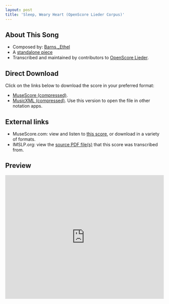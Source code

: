 ```yaml
---
layout: post
title: 'Sleep, Weary Heart (OpenScore Lieder Corpus)'
---
```


## About This Song

- Composed by: [Barns,_Ethel](https://fourscoreandmore.org/openscore/lieder/Barns,_Ethel)
- A [standalone piece](https://fourscoreandmore.org/openscore/lieder/Barns,_Ethel/_)
- Transcribed and maintained by contributors to [OpenScore Lieder].

[OpenScore Lieder]: https://musescore.com/openscore-lieder-corpus

## Direct Download

Click on the links below to download the score in your preferred format:
- [MuseScore (compressed)](https://github.com/openscore/lieder/blob/main/scores/Barns,_Ethel/_/Sleep,_Weary_Heart/lc6586696.mscz?raw=true).
- [MusicXML (compressed)](https://github.com/openscore/lieder/blob/main/scores/Barns,_Ethel/_/Sleep,_Weary_Heart/lc6586696.mxl?raw=true). Use this version to open the file in other notation apps.

## External links

- MuseScore.com: view and listen to [this score][MuseScore], or download in a variety of formats.
- IMSLP.org: view the [source PDF file(s)][IMSLP] that this score was transcribed from.

[MuseScore]: https://musescore.com/score/6586696
[IMSLP]: https://imslp.org/wiki/Special:ReverseLookup/642301

## Preview

<iframe width="100%" height="394" src="https://musescore.com/openscore-lieder-corpus/scores/6586696/embed" frameborder="0" allowfullscreen allow="autoplay; fullscreen"></iframe>
